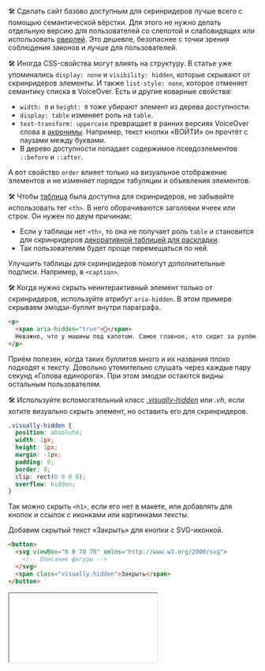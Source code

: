 🛠 Сделать сайт базово доступным для скринридеров лучше всего с помощью семантической вёрстки. Для этого не нужно делать отдельную версию для пользователей со слепотой и слабовидящих или использовать [оверлей](https://overlayfactsheet.com). Это дешевле, безопаснее с точки зрения соблюдения законов и лучше для пользователей.

🛠 Иногда CSS-свойства могут влиять на структуру. В статье уже упоминались `display: none` и `visibility: hidden`, которые скрывают от скринридеров элементы. И также `list-style: none`, которое отменяет семантику списка в VoiceOver. Есть и другие коварные свойства:

- `width: 0` и `height: 0` тоже убирают элемент из дерева доступности.
- `display: table` изменяет роль на `table`.
- `text-transform: uppercase` превращает в ранних версиях VoiceOver слова в [акронимы](https://ru.wikipedia.org/wiki/%D0%90%D0%BA%D1%80%D0%BE%D0%BD%D0%B8%D0%BC). Например, текст кнопки «ВОЙТИ» он прочтёт с паузами между буквами.
- В дерево доступности попадает содержимое псевдоэлементов `::before` и `::after`.

А вот свойство `order` влияет только на визуальное отображение элементов и не изменяет порядок табуляции и объявления элементов.

🛠 Чтобы [таблица](https://doka.guide/html/tables/) была доступна для скринридеров, не забывайте использовать тег `<th>`. В него оборачиваются заголовки ячеек или строк. Он нужен по двум причинам:

- Если у таблицы нет `<th>`, то она не получает роль `table` и становится для скринридеров [декоративной таблицей для раскладки](https://webaim.org/techniques/tables/#uses).
- Так пользователям будет проще перемещаться по ней.

Улучшить таблицы для скринридеров помогут дополнительные подписи. Например, в `<caption>`.

🛠 Когда нужно скрыть неинтерактивный элемент только от скринридеров, используйте атрибут `aria-hidden`. В этом примере скрываем эмодзи-буллит внутри параграфа.

```html
<p>
  <span aria-hidden="true">🦄</span>
  Неважно, что у машины под капотом. Самое главное, кто сидит за рулём.
</p>
```

Приём полезен, когда таких буллитов много и их названия плохо подходят к тексту. Довольно утомительно слушать через каждые пару секунд «Голова единорога». При этом эмодзи остаются видны остальным пользователям.

🛠 Используйте вспомогательный класс _[.visually-hidden](https://allyjs.io/tutorials/hiding-elements.html#how-to-hide-elements-visually)_ или _.vh_, если хотите визуально скрыть элемент, но оставить его для скринридеров.

```css
.visually-hidden {
  position: absolute;
  width: 1px;
  height: 1px;
  margin: -1px;
  padding: 0;
  border: 0;
  clip: rect(0 0 0 0);
  overflow: hidden;
}
```

Так можно скрыть `<h1>`, если его нет в макете, или добавлять для кнопок и ссылок с иконками или картинками тексты.

Добавим скрытый текст «Закрыть» для кнопки с SVG-иконкой.

```html
<button>
  <svg viewBox="0 0 70 70" xmlns="http://www.w3.org/2000/svg">
    <!-- Описание фигуры -->
  </svg>
  <span class="visually-hidden">Закрыть</span>
</button>
```

<iframe title="Кнопка с визуально скрытым текстом «Закрыть»" src="../demos/visually-hidden-text/" height="140"></iframe>
